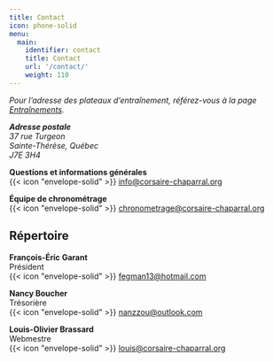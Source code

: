 ```yaml
---
title: Contact
icon: phone-solid
menu:
  main:
    identifier: contact
    title: Contact
    url: '/contact/'
    weight: 110
---
```


*Pour l’adresse des plateaux d’entraînement, référez-vous à la page [Entraînements](/club/entrainements/).*

<p><address>
<strong>Adresse postale</strong><br>
37 rue Turgeon<br />
Sainte-Thérèse, Québec<br />
J7E 3H4
</address></p>


**Questions et informations générales**  
{{< icon "envelope-solid" >}}
<info@corsaire-chaparral.org>

**Équipe de chronométrage**  
{{< icon "envelope-solid" >}}
<chronometrage@corsaire-chaparral.org>

## Répertoire

**François-Éric Garant**  
Président  
{{< icon "envelope-solid" >}}
<fegman13@hotmail.com>

**Nancy Boucher**  
Trésorière  
{{< icon "envelope-solid" >}}
<nanzzou@outlook.com>

**Louis-Olivier Brassard**  
Webmestre  
{{< icon "envelope-solid" >}}
<louis@corsaire-chaparral.org>
